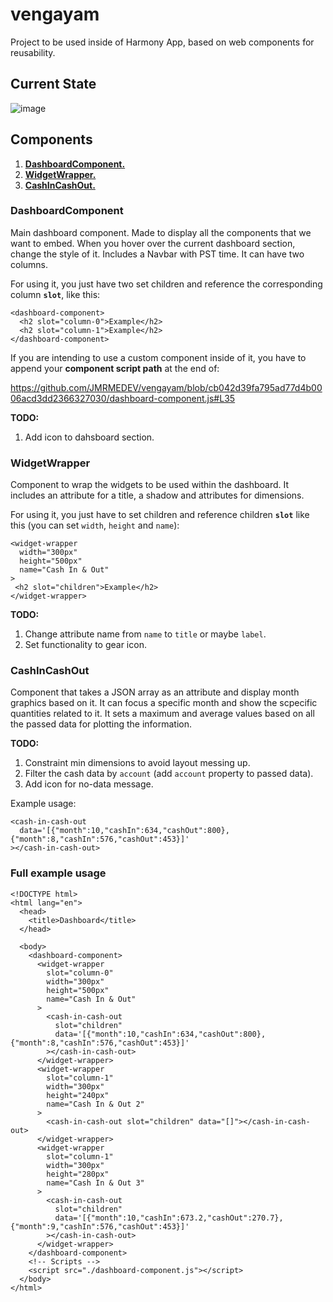 # vengayam

Project to be used inside of Harmony App, based on web components for reusability.

## Current State

![image](https://user-images.githubusercontent.com/58167190/202096047-9cb9c54e-7209-4dfb-ba71-b446490986fb.png)

## Components

1. [**DashboardComponent.**](https://github.com/JMRMEDEV/vengayam#dashboardcomponent)
2. [**WidgetWrapper.**](https://github.com/JMRMEDEV/vengayam#widgetwrapper)
3. [**CashInCashOut.**](https://github.com/JMRMEDEV/vengayam#cashincashout)

### DashboardComponent

Main dashboard component. Made to display all the components that we want to embed. When you hover over the current dashboard section, change the style of it. Includes a Navbar with PST time. It can have two columns.

For using it, you just have two set children and reference the corresponding column **`slot`**, like this:

```
<dashboard-component>
  <h2 slot="column-0">Example</h2>
  <h2 slot="column-1">Example</h2>
</dashboard-component>
```

If you are intending to use a custom component inside of it, you have to append your **component script path** at the end of:

https://github.com/JMRMEDEV/vengayam/blob/cb042d39fa795ad77d4b0006acd3dd2366327030/dashboard-component.js#L35

**TODO:**

1. Add icon to dahsboard section.

### WidgetWrapper

Component to wrap the widgets to be used within the dashboard. It includes an attribute for a title, a shadow and attributes for dimensions.

For using it, you just  have to set children and reference children **`slot`** like this (you can set `width`, `height` and `name`):

```
<widget-wrapper
  width="300px"
  height="500px"
  name="Cash In & Out"
>
 <h2 slot="children">Example</h2>
</widget-wrapper>
```

**TODO:** 

1. Change attribute name from `name` to `title` or maybe `label`.
2. Set functionality to gear icon.

### CashInCashOut

Component that takes a JSON array as an attribute and display month graphics based on it. It can focus a specific month and show the scpecific quantities related to it. It sets a maximum and average values based on all the passed data for plotting the information.

**TODO:** 

1. Constraint min dimensions to avoid layout messing up.
2. Filter the cash data by `account` (add `account` property to passed data).
3. Add icon for no-data message.

Example usage:

```
<cash-in-cash-out
  data='[{"month":10,"cashIn":634,"cashOut":800},{"month":8,"cashIn":576,"cashOut":453}]'
></cash-in-cash-out>
```

### Full example usage

```
<!DOCTYPE html>
<html lang="en">
  <head>
    <title>Dashboard</title>
  </head>

  <body>
    <dashboard-component>
      <widget-wrapper
        slot="column-0"
        width="300px"
        height="500px"
        name="Cash In & Out"
      >
        <cash-in-cash-out
          slot="children"
          data='[{"month":10,"cashIn":634,"cashOut":800},{"month":8,"cashIn":576,"cashOut":453}]'
        ></cash-in-cash-out>
      </widget-wrapper>
      <widget-wrapper
        slot="column-1"
        width="300px"
        height="240px"
        name="Cash In & Out 2"
      >
        <cash-in-cash-out slot="children" data="[]"></cash-in-cash-out>
      </widget-wrapper>
      <widget-wrapper
        slot="column-1"
        width="300px"
        height="280px"
        name="Cash In & Out 3"
      >
        <cash-in-cash-out
          slot="children"
          data='[{"month":10,"cashIn":673.2,"cashOut":270.7},{"month":9,"cashIn":576,"cashOut":453}]'
        ></cash-in-cash-out>
      </widget-wrapper>
    </dashboard-component>
    <!-- Scripts -->
    <script src="./dashboard-component.js"></script>
  </body>
</html>

```
